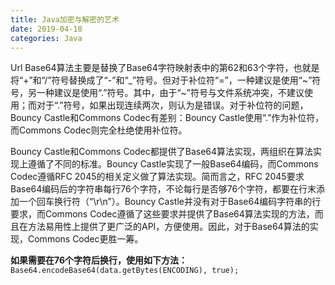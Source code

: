 ```yaml
---
title: Java加密与解密的艺术
date: 2019-04-18
categories: Java
---
```


Url Base64算法主要是替换了Base64字符映射表中的第62和63个字符，也就是将“+”和“/”符号替换成了“-”和“_”符号。但对于补位符“=”，一种建议是使用“~”符号，另一种建议是使用“.”符号。其中，由于“~”符号与文件系统冲突，不建议使用；而对于“.”符号，如果出现连续两次，则认为是错误。对于补位符的问题，Bouncy Castle和Commons Codec有差别：Bouncy Castle使用“.”作为补位符，而Commons Codec则完全杜绝使用补位符。

Bouncy Castle和Commons Codec都提供了Base64算法实现，两组织在算法实现上遵循了不同的标准。Bouncy Castle实现了一般Base64编码，而Commons Codec遵循RFC 2045的相关定义做了算法实现。简而言之，RFC 2045要求Base64编码后的字符串每行76个字符，不论每行是否够76个字符，都要在行末添加一个回车换行符（“\r\n”）。Bouncy Castle并没有对于Base64编码字符串的行要求，而Commons Codec遵循了这些要求并提供了Base64算法实现的方法，而且在方法易用性上提供了更广泛的API，方便使用。因此，对于Base64算法的实现，Commons Codec更胜一筹。

**如果需要在76个字符后换行，使用如下方法：**
`Base64.encodeBase64(data.getBytes(ENCODING), true);`
